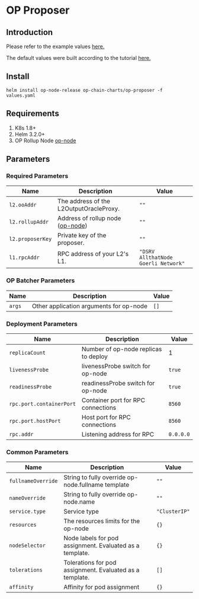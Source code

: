 # OP Proposer

## Introduction

Please refer to the example values [here.](example-values/new-op-chain.yaml)

The default values were built according to the tutorial [here.](https://stack.optimism.io/docs/build/getting-started/)

## Install

`helm install op-node-release op-chain-charts/op-proposer -f values.yaml`

## Requirements

1. K8s 1.8+
2. Helm 3.2.0+
3. OP Rollup Node [op-node](../op-node/)

## Parameters

### Required Parameters

| Name             | Description                                     | Value                               |
| ---------------- | ----------------------------------------------- | ----------------------------------- |
| `l2.ooAddr`      | The address of the L2OutputOracleProxy.         | `""`                                |
| `l2.rollupAddr`  | Address of rollup node ([op-node](../op-node/)) | `""`                                |
| `l2.proposerKey` | Private key of the proposer.                    | `""`                                |
| `l1.rpcAddr`     | RPC address of your L2's L1.                    | `"DSRV AllthatNode Goerli Network"` |

### OP Batcher Parameters

| Name   | Description                             | Value |
| ------ | --------------------------------------- | ----- |
| `args` | Other application arguments for op-node | `[]`  |

### Deployment Parameters

| Name                     | Description                          | Value     |
| ------------------------ | ------------------------------------ | --------- |
| `replicaCount`           | Number of op-node replicas to deploy | 1         |
| `livenessProbe`          | livenessProbe switch for op-node     | `true`    |
| `readinessProbe`         | readinessProbe switch for op-node    | `true`    |
| `rpc.port.containerPort` | Container port for RPC connections   | `8560`    |
| `rpc.port.hostPort`      | Host port for RPC connections        | `8560`    |
| `rpc.addr`               | Listening address for RPC            | `0.0.0.0` |

### Common Parameters

| Name               | Description                                              | Value         |
| ------------------ | -------------------------------------------------------- | ------------- |
| `fullnameOverride` | String to fully override op-node.fullname template       | `""`          |
| `nameOverride`     | String to fully override op-node.name                    | `""`          |
| `service.type`     | Service type                                             | `"ClusterIP"` |
| `resources`        | The resources limits for the op-node                     | `{}`          |
| `nodeSelector`     | Node labels for pod assignment. Evaluated as a template. | `{}`          |
| `tolerations`      | Tolerations for pod assignment. Evaluated as a template. | `[]`          |
| `affinity`         | Affinity for pod assignment                              | `{}`          |

